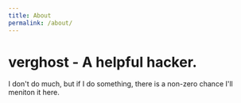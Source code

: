 ```yaml
---
title: About
permalink: /about/
---
```


# verghost - A helpful hacker.

I don't do much, but if I do something, there is a non-zero chance I'll meniton it here.
